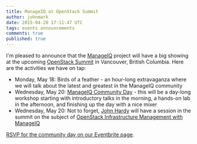 ```yaml
---
title: ManageIQ at OpenStack Summit
author: johnmark
date: 2015-04-28 17:11:47 UTC
tags: events announcements
comments: true
published: true
---
```


I'm pleased to announce that the [ManageIQ](http://manageiq.org/) project will have a big showing at the upcoming [OpenStack Summit](https://www.openstack.org/summit/) in Vancouver, British Columbia. Here are the activities we have on tap:

- Monday, May 18: Birds of a feather - an hour-long extravaganza where we will talk about the latest and greatest in the ManageIQ community
- Wednesday, May 20: [ManageIQ Community Day](http://miq-oss-cday.eventbrite.com) - this will be a day-long workshop starting with introductory talks in the morning, a hands-on lab in the afternoon, and finishing up the day with a nice mixer
- Wednesday, May 20: Not to forget, [John Hardy](http://cloudformsnow.com/) will have a session in the summit on the subject of [OpenStack Infrastructure Management with ManageIQ](http://sched.co/2qh1)

[RSVP for the community day on our Eventbrite page](http://miq-oss-cday.eventbrite.com).
